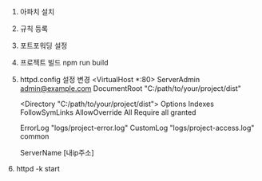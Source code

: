 1. 아파치 설치
2. 규칙 등록
3. 포트포워딩 설정
4. 프로젝트 빌드 npm run build
5. httpd.config 설정 변경
   <VirtualHost *:80>
    ServerAdmin admin@example.com
    DocumentRoot "C:/path/to/your/project/dist"

    <Directory "C:/path/to/your/project/dist">
        Options Indexes FollowSymLinks
        AllowOverride All
        Require all granted
    </Directory>

    ErrorLog "logs/project-error.log"
    CustomLog "logs/project-access.log" common

    ServerName [내ip주소]
</VirtualHost>
6. httpd -k start
